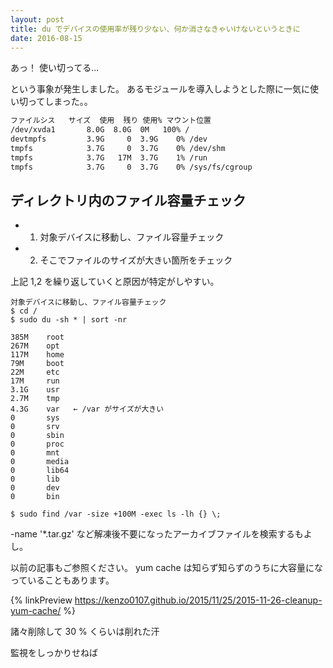 ```yaml
---
layout: post
title: du でデバイスの使用率が残り少ない、何か消さなきゃいけないというときに
date: 2016-08-15
---
```


あっ！
使い切ってる...

という事象が発生しました。
あるモジュールを導入しようとした際に一気に使い切ってしまった。。

```sh
ファイルシス   サイズ  使用  残り 使用% マウント位置
/dev/xvda1       8.0G  8.0G  0M   100% /
devtmpfs         3.9G     0  3.9G    0% /dev
tmpfs            3.7G     0  3.7G    0% /dev/shm
tmpfs            3.7G   17M  3.7G    1% /run
tmpfs            3.7G     0  3.7G    0% /sys/fs/cgroup
```

## ディレクトリ内のファイル容量チェック

- 1. 対象デバイスに移動し、ファイル容量チェック
- 2. そこでファイルのサイズが大きい箇所をチェック

上記 1,2 を繰り返していくと原因が特定がしやすい。

```
対象デバイスに移動し、ファイル容量チェック
$ cd /
$ sudo du -sh * | sort -nr

385M    root
267M    opt
117M    home
79M     boot
22M     etc
17M     run
3.1G    usr
2.7M    tmp
4.3G    var   ← /var がサイズが大きい
0       sys
0       srv
0       sbin
0       proc
0       mnt
0       media
0       lib64
0       lib
0       dev
0       bin

$ sudo find /var -size +100M -exec ls -lh {} \;
```

-name '*.tar.gz' など解凍後不要になったアーカイブファイルを検索するもよし。

以前の記事もご参照ください。
yum cache は知らず知らずのうちに大容量になっていることもあります。

{% linkPreview https://kenzo0107.github.io/2015/11/25/2015-11-26-cleanup-yum-cache/ %}

諸々削除して
30 % くらいは削れた汗

監視をしっかりせねば
